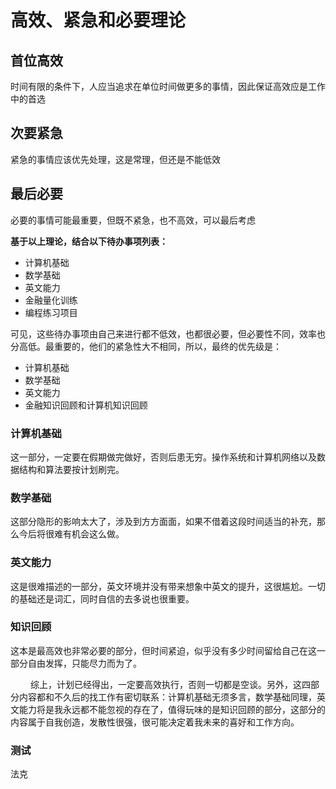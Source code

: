 # 高效、紧急和必要理论
## 首位高效
时间有限的条件下，人应当追求在单位时间做更多的事情，因此保证高效应是工作中的首选
## 次要紧急
紧急的事情应该优先处理，这是常理，但还是不能低效
## 最后必要
必要的事情可能最重要，但既不紧急，也不高效，可以最后考虑

**基于以上理论，结合以下待办事项列表：**

- 计算机基础
- 数学基础
- 英文能力
- 金融量化训练
- 编程练习项目

可见，这些待办事项由自己来进行都不低效，也都很必要，但必要性不同，效率也分高低。最重要的，他们的紧急性大不相同，所以，最终的优先级是：
- 计算机基础
- 数学基础
- 英文能力
- 金融知识回顾和计算机知识回顾

### 计算机基础
这一部分，一定要在假期做完做好，否则后患无穷。操作系统和计算机网络以及数据结构和算法要按计划刷完。
### 数学基础
这部分隐形的影响太大了，涉及到方方面面，如果不借着这段时间适当的补充，那么今后将很难有机会这么做。
### 英文能力
这是很难描述的一部分，英文环境并没有带来想象中英文的提升，这很尴尬。一切的基础还是词汇，同时自信的去多说也很重要。
### 知识回顾
这本是最高效也非常必要的部分，但时间紧迫，似乎没有多少时间留给自己在这一部分自由发挥，只能尽力而为了。

&emsp;&emsp; 综上，计划已经得出，一定要高效执行，否则一切都是空谈。另外，这四部分内容都和不久后的找工作有密切联系：计算机基础无须多言，数学基础同理，英文能力将是我永远都不能忽视的存在了，值得玩味的是知识回顾的部分，这部分的内容属于自我创造，发散性很强，很可能决定着我未来的喜好和工作方向。

### 测试
法克